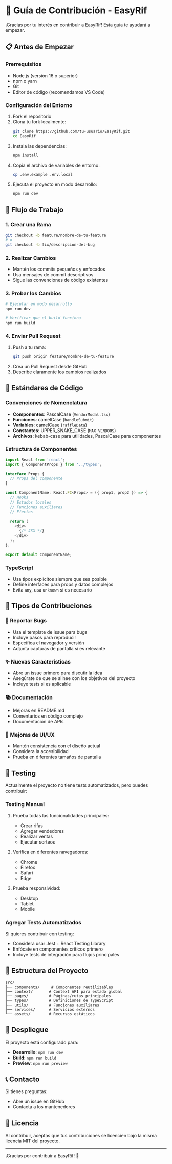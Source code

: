 # 🤝 Guía de Contribución - EasyRif

¡Gracias por tu interés en contribuir a EasyRif! Esta guía te ayudará a empezar.

## 📋 Antes de Empezar

### Prerrequisitos
- Node.js (versión 16 o superior)
- npm o yarn
- Git
- Editor de código (recomendamos VS Code)

### Configuración del Entorno
1. Fork el repositorio
2. Clona tu fork localmente:
   ```bash
   git clone https://github.com/tu-usuario/EasyRif.git
   cd EasyRif
   ```
3. Instala las dependencias:
   ```bash
   npm install
   ```
4. Copia el archivo de variables de entorno:
   ```bash
   cp .env.example .env.local
   ```
5. Ejecuta el proyecto en modo desarrollo:
   ```bash
   npm run dev
   ```

## 🔄 Flujo de Trabajo

### 1. Crear una Rama
```bash
git checkout -b feature/nombre-de-tu-feature
# o
git checkout -b fix/descripcion-del-bug
```

### 2. Realizar Cambios
- Mantén los commits pequeños y enfocados
- Usa mensajes de commit descriptivos
- Sigue las convenciones de código existentes

### 3. Probar los Cambios
```bash
# Ejecutar en modo desarrollo
npm run dev

# Verificar que el build funciona
npm run build
```

### 4. Enviar Pull Request
1. Push a tu rama:
   ```bash
   git push origin feature/nombre-de-tu-feature
   ```
2. Crea un Pull Request desde GitHub
3. Describe claramente los cambios realizados

## 📝 Estándares de Código

### Convenciones de Nomenclatura
- **Componentes**: PascalCase (`VendorModal.tsx`)
- **Funciones**: camelCase (`handleSubmit`)
- **Variables**: camelCase (`raffleData`)
- **Constantes**: UPPER_SNAKE_CASE (`MAX_VENDORS`)
- **Archivos**: kebab-case para utilidades, PascalCase para componentes

### Estructura de Componentes
```typescript
import React from 'react';
import { ComponentProps } from '../types';

interface Props {
  // Props del componente
}

const ComponentName: React.FC<Props> = ({ prop1, prop2 }) => {
  // Hooks
  // Estados locales
  // Funciones auxiliares
  // Efectos
  
  return (
    <div>
      {/* JSX */}
    </div>
  );
};

export default ComponentName;
```

### TypeScript
- Usa tipos explícitos siempre que sea posible
- Define interfaces para props y datos complejos
- Evita `any`, usa `unknown` si es necesario

## 🎯 Tipos de Contribuciones

### 🐛 Reportar Bugs
- Usa el template de issue para bugs
- Incluye pasos para reproducir
- Especifica el navegador y versión
- Adjunta capturas de pantalla si es relevante

### ✨ Nuevas Características
- Abre un issue primero para discutir la idea
- Asegúrate de que se alinee con los objetivos del proyecto
- Incluye tests si es aplicable

### 📚 Documentación
- Mejoras en README.md
- Comentarios en código complejo
- Documentación de APIs

### 🎨 Mejoras de UI/UX
- Mantén consistencia con el diseño actual
- Considera la accesibilidad
- Prueba en diferentes tamaños de pantalla

## 🧪 Testing

Actualmente el proyecto no tiene tests automatizados, pero puedes contribuir:

### Testing Manual
1. Prueba todas las funcionalidades principales:
   - Crear rifas
   - Agregar vendedores
   - Realizar ventas
   - Ejecutar sorteos

2. Verifica en diferentes navegadores:
   - Chrome
   - Firefox
   - Safari
   - Edge

3. Prueba responsividad:
   - Desktop
   - Tablet
   - Mobile

### Agregar Tests Automatizados
Si quieres contribuir con testing:
- Considera usar Jest + React Testing Library
- Enfócate en componentes críticos primero
- Incluye tests de integración para flujos principales

## 📁 Estructura del Proyecto

```
src/
├── components/     # Componentes reutilizables
├── context/       # Context API para estado global
├── pages/         # Páginas/rutas principales
├── types/         # Definiciones de TypeScript
├── utils/         # Funciones auxiliares
├── services/      # Servicios externos
└── assets/        # Recursos estáticos
```

## 🚀 Despliegue

El proyecto está configurado para:
- **Desarrollo**: `npm run dev`
- **Build**: `npm run build`
- **Preview**: `npm run preview`

## 📞 Contacto

Si tienes preguntas:
- Abre un issue en GitHub
- Contacta a los mantenedores

## 📄 Licencia

Al contribuir, aceptas que tus contribuciones se licencien bajo la misma licencia MIT del proyecto.

---

¡Gracias por contribuir a EasyRif! 🎉